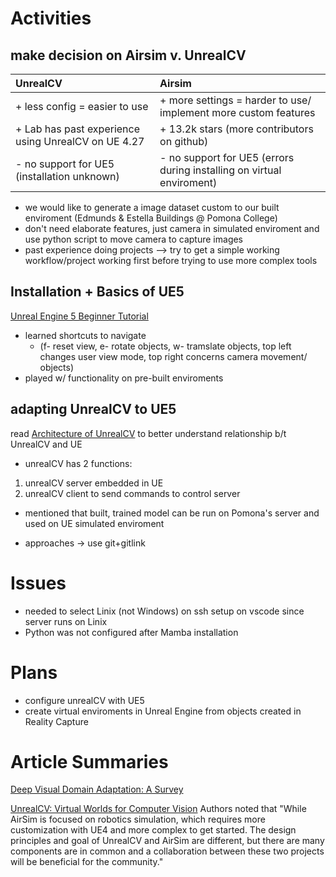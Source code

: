 # Activities

## make decision on Airsim v. UnrealCV
| UnrealCV | Airsim |
|:---------|:--------|
|+ less config = easier to use | + more settings = harder to use/ implement more custom features|
|+ Lab has past experience using UnrealCV on UE 4.27 |+ 13.2k stars (more contributors on github)|
|- no support for UE5 (installation unknown) | - no support for UE5 (errors during installing on virtual enviroment) |
+ we would like to generate a image dataset custom to our built enviroment (Edmunds & Estella Buildings @ Pomona College)
+ don't need elaborate features, just camera in simulated enviroment and use python script to move camera to capture images 
+ past experience doing projects --> try to get a simple working workflow/project working first before trying to use more complex tools

## Installation + Basics of UE5
[Unreal Engine 5 Beginner Tutorial](https://youtu.be/ptCN4cysDig)
+ learned shortcuts to navigate 
  + (f- reset view, e- rotate objects, w- tramslate objects, top left changes user view mode, top right concerns camera movement/ objects)
+ played w/ functionality on pre-built enviroments

## adapting UnrealCV to UE5
read [Architecture of UnrealCV](http://docs.unrealcv.org/en/master/reference/architecture.html) to better understand relationship b/t UnrealCV and UE
  + unrealCV has 2 functions: 
  1) unrealCV server embedded in UE
  2) unrealCV client to send commands to control server
  + mentioned that built, trained model can be run on Pomona's server and used on UE simulated enviroment

+ approaches -> use git+gitlink 

# Issues
+ needed to select Linix (not Windows) on ssh setup on vscode since server runs on Linix
+ Python was not configured after Mamba installation 

# Plans
+ configure unrealCV with UE5
+ create virtual enviroments in Unreal Engine from objects created in Reality Capture

# Article Summaries

[Deep Visual Domain Adaptation: A Survey](https://arxiv.org/pdf/1802.03601.pdf)

[UnrealCV: Virtual Worlds for Computer Vision](https://dl.acm.org/doi/pdf/10.1145/3123266.3129396)
Authors noted that "While AirSim is focused on robotics simulation, which requires more customization with UE4 and more complex to get started.
The design principles and goal of UnrealCV and AirSim are different, but there are many components are in common and a collaboration between these two projects will
be beneficial for the community."
